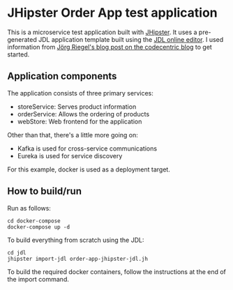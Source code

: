 # JHipster Order App test application

This is a microservice test application built with [JHipster](https://www.jhipster.tech). It uses a pre-generated JDL application template built using the [JDL online editor](https://start.jhipster.tech). I used information from [Jörg Riegel's blog post on the codecentric blog](https://blog.codecentric.de/en/2020/05/kick-start-your-microservice-project-with-jhipster/) to get started.

## Application components

The application consists of three primary services:

* storeService: Serves product information
* orderService: Allows the ordering of products
* webStore: Web frontend for the application

Other than that, there's a little more going on:

* Kafka is used for cross-service communications
* Eureka is used for service discovery

For this example, docker is used as a deployment target.

## How to build/run

Run as follows:

```
cd docker-compose
docker-compose up -d
```

To build everything from scratch using the JDL:

```
cd jdl
jhipster import-jdl order-app-jhipster-jdl.jh
```

To build the required docker containers, follow the instructions at the end of the import command.

